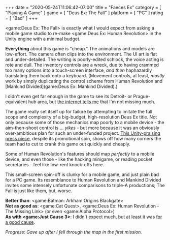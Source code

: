 +++
date = "2020-05-24T11:06:42-07:00"
title = "Faeces Ex"
category = [ "Playing A Game" ]
game = [ "Deus Ex: The Fall" ]
platform = [ "PC" ]
rating = [ "Bad" ]
+++

<game:Deus Ex: The Fall> is exactly what I would expect from asking a mobile game studio to re-make <game:Deus Ex: Human Revolution> in the Unity engine with a minimal budget.

<b>Everything</b> about this game is "cheap."  The animations and models are low-effort.  The camera often clips into the environment.  The UI art is flat and under-detailed.  The writing is poorly-edited schlock, the voice acting is rote and dull.  The inventory controls are a wreck, due to having crammed too many options into a touch-screen interface, <i>and then</i> haphazardly translating them back onto a keyboard.  (Movement controls, at least, <i>mostly</i> work by simply duplicating the control scheme from Human Revolution and [Mankind Divided](game:Deus Ex: Mankind Divided).)

I didn't even get far enough in the game to see its Detroit- or Prague-equivalent hub area, but <a href="https://steamcommunity.com/app/258180/discussions/0/540741858706530751/">the internet tells me</a> that I'm not missing much.

The game really set itself up for failure by attempting to imitate the full scope and complexity of a big-budget, high-resolution Deus Ex title.  Not only because some of those mechanics map poorly to a mobile device - the aim-then-shoot control is ... <i>yikes</i> - but more because it was an obviously over-ambitious plan for such an under-funded project.  <a href="https://unity3d.com/showcase/case-stories/nfusion-eidosmontreal-deusex-thefall">This Unity-praising press piece</a>, despite its promotional spin, shows off how many corners the team had to cut to crank this game out quickly and cheaply.

Some of Human Revolution's features should map <i>perfectly</i> to a mobile device, and even those - like the hacking minigame, or reading pocket secretaries - feel like low-rent knock-offs here.

This small-screen spin-off is clunky for a mobile game, and just plain bad for a PC game.  Its resemblance to Human Revolution and Mankind Divided invites some intensely unfortunate comparisons to triple-A productions; The Fall is just like them, but, worse.

<b>Better than</b>: <game:Batman: Arkham Origins Blackgate>  
<b>Not as good as</b>: <game:Cat Quest>, <game:Deus Ex: Human Revolution - The Missing Link> (or even <game:Alpha Protocol>)  
<b>As with <game:Just Cause 3></b>: I didn't expect much, but at least it was <a href="https://www.techradar.com/news/get-54-square-enix-pc-games-for-under-dollar40-in-this-amazing-steam-charity-bundle">for a good cause</a>.

<i>Progress: Gave up after I fell through the map in the first mission.</i>
